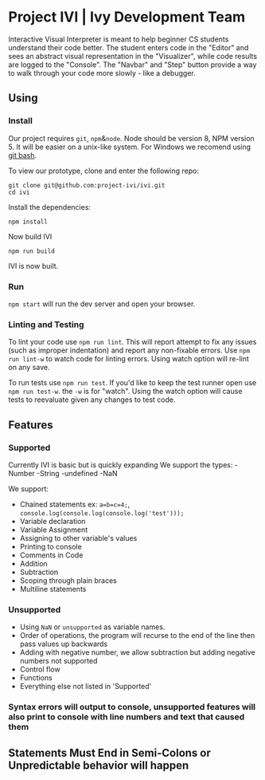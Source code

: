 # Project IVI | Ivy Development Team

Interactive Visual Interpreter is meant to help beginner CS students understand their code better. The student enters code in the "Editor" and sees an abstract visual representation in the "Visualizer", while code results are logged to the "Console". The "Navbar" and "Step" button provide a way to walk through your code more slowly - like a debugger. 

## Using
### Install  
Our project requires `git`, `npm`&`node`. Node should be version 8, NPM version 5. It will be easier on a unix-like system. For Windows we recomend using [git bash](https://git-for-windows.github.io/).

To view our prototype, clone and enter the following repo:
```
git clone git@github.com:project-ivi/ivi.git
cd ivi
```
Install the dependencies:
```
npm install
```
Now build IVI
```
npm run build
```
IVI is now built. 

### Run  

`npm start` will run the dev server and open your browser. 

### Linting and Testing

To lint your code use `npm run lint`. This will report attempt to fix any issues (such as improper indentation) and report any non-fixable errors. Use `npm run lint-w` to watch code for linting errors. Using watch option will re-lint on any save.

To run tests use `npm run test`. If you'd like to keep the test runner open use  `npm run test-w`. the `-w` is for "watch". Using the watch option will cause tests to reevaluate given any changes to test code.

## Features
### Supported  
Currently IVI is basic but is quickly expanding
We support the types:
-Number
-String
-undefined
-NaN

We support:
- Chained statements ex: `a=b=c=4;`, `console.log(console.log(console.log('test')));`
- Variable declaration
- Variable Assignment
- Assigning to other variable's values
- Printing to console
- Comments in Code
- Addition
- Subtraction
- Scoping through plain braces
- Multiline statements

### Unsupported
- Using `NaN` or `unsupported` as variable names.
- Order of operations, the program will recurse to the end of the line then pass values up backwards
- Adding with negative number, we allow subtraction but adding negative numbers not supported
- Control flow
- Functions
- Everything else not listed in 'Supported'

### Syntax errors will output to console, unsupported features will also print to console with line numbers and text that caused them

## Statements Must End in Semi-Colons or Unpredictable behavior will happen
